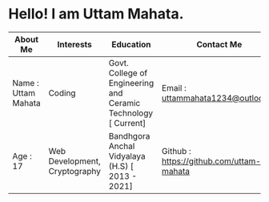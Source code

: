 # Hello! I am Uttam Mahata.
About Me | Interests        | Education    | Contact Me    |
------------ | ------------- | ------------ | ------------
Name : Uttam Mahata| Coding | Govt. College of Engineering and Ceramic Technology [ Current] | Email : uttammahata1234@outlook.in
Age : 17| Web Development, Cryptography | Bandhgora Anchal Vidyalaya (H.S) [ 2013 - 2021] | Github : https://github.com/uttam-mahata
